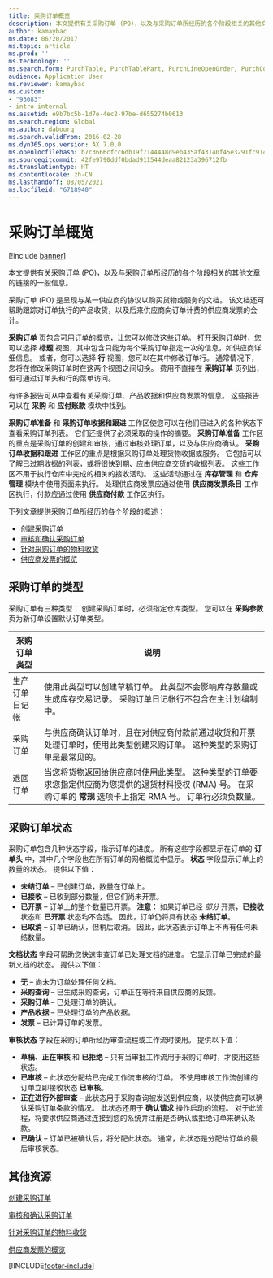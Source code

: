 ```yaml
---
title: 采购订单概览
description: 本文提供有关采购订单 (PO)，以及与采购订单所经历的各个阶段相关的其他文章的链接的一般信息。
author: kamaybac
ms.date: 06/20/2017
ms.topic: article
ms.prod: ''
ms.technology: ''
ms.search.form: PurchTable, PurchTablePart, PurchLineOpenOrder, PurchConfirmationRequestJournal
audience: Application User
ms.reviewer: kamaybac
ms.custom:
- "93083"
- intro-internal
ms.assetid: e9b7bc5b-1d7e-4ec2-97be-d655274b0613
ms.search.region: Global
ms.author: dabourq
ms.search.validFrom: 2016-02-28
ms.dyn365.ops.version: AX 7.0.0
ms.openlocfilehash: b7c3666cfcc6db19f7144448d9eb435af43140f45e3291fc914adb0ee9f96831
ms.sourcegitcommit: 42fe9790ddf0bdad911544deaa82123a396712fb
ms.translationtype: HT
ms.contentlocale: zh-CN
ms.lasthandoff: 08/05/2021
ms.locfileid: "6718940"
---
```

# <a name="purchase-order-overview"></a>采购订单概览

[!include [banner](../includes/banner.md)]

本文提供有关采购订单 (PO)，以及与采购订单所经历的各个阶段相关的其他文章的链接的一般信息。

采购订单 (PO) 是呈现与某一供应商的协议以购买货物或服务的文档。 该文档还可帮助跟踪对订单执行的产品收货，以及后来供应商向订单计费的供应商发票的会计。  

**采购订单** 页包含可用订单的概览，让您可以修改这些订单。 打开采购订单时，您可以选择 **标题** 视图，其中包含只能为每个采购订单指定一次的信息，如供应商详细信息。 或者，您可以选择 **行** 视图，您可以在其中修改订单行。 通常情况下，您将在修改采购订单时在这两个视图之间切换。 费用不直接在 **采购订单** 页列出，但可通过订单头和行的菜单访问。  

有许多报告可从中查看有关采购订单、产品收据和供应商发票的信息。 这些报告可以在 **采购** 和 **应付账款** 模块中找到。  

**采购订单准备** 和 **采购订单收据和跟进** 工作区使您可以在他们已进入的各种状态下查看采购订单列表。 它们还提供了必须采取的操作的摘要。 **采购订单准备** 工作区的重点是采购订单的创建和审核，通过审核处理订单，以及与供应商确认。 **采购订单收据和跟进** 工作区的重点是根据采购订单处理货物收据或服务。 它包括可以了解已过期收据的列表，或将很快到期、应由供应商交货的收据列表。 这些工作区不用于执行仓库中完成的相关的接收活动。 这些活动通过在 **库存管理** 和 **仓库管理** 模块中使用页面来执行。 处理供应商发票应通过使用 **供应商发票条目** 工作区执行，付款应通过使用 **供应商付款** 工作区执行。  

下列文章提供采购订单所经历的各个阶段的概述︰

-   [创建采购订单](purchase-order-creation.md)
-   [审核和确认采购订单](purchase-order-approval-confirmation.md)
-   [针对采购订单的物料收货](product-receipt-against-purchase-orders.md)
-   [供应商发票的概览](../../finance/accounts-payable/vendor-invoices-overview.md)

## <a name="types-of-purchase-orders"></a>采购订单的类型
采购订单有三种类型： 创建采购订单时，必须指定仓库类型。 您可以在 **采购参数** 页为新订单设置默认订单类型。

| 采购订单类型        | 说明                                                                                                                                                                                                                                                                           |
|----------------|---------------------------------------------------------------------------------------------------------------------------------------------------------------------------------------------------------------------------------------------------------------------------------------|
| 生产订单日记帐        | 使用此类型可以创建草稿订单。 此类型不会影响库存数量或生成库存交易记录。 采购订单日记帐行不包含在主计划编制中。                                                                                                       |
| 采购订单 | 与供应商确认订单时，且在对供应商付款前通过收货和开票处理订单时，使用此类型创建采购订单。 这种类型的采购订单是最常见的。                                                                          |
| 退回订单 | 当您将货物返回给供应商时使用此类型。 这种类型的订单要求您指定供应商为您提供的退货材料授权 (RMA) 号。 在采购订单的 **常规** 选项卡上指定 RMA 号。 订单行必须负数量。 |

## <a name="purchase-order-statuses"></a>采购订单状态
采购订单包含几种状态字段，指示订单的进度。 所有这些字段都显示在订单的 **订单头** 中，其中几个字段也在所有订单的网格概览中显示。 **状态** 字段显示订单上的数量的状态。 提供以下值：

-   **未结订单** – 已创建订单，数量在订单上。
-   **已接收** – 已收到部分数量，但它们尚未开票。
-   **已开票** – 订单上的整个数量已开票。 **注意︰** 如果订单已经 *部分* 开票，**已接收** 状态和 **已开票** 状态均不合适。 因此，订单仍将具有状态 **未结订单**。
-   **已取消** – 订单已确认，但稍后取消。 因此，此状态表示订单上不再有任何未结数量。

**文档状态** 字段可帮助您快速审查订单已处理文档的进度。 它显示订单已完成的最新文档的状态。 提供以下值：

-   **无** – 尚未为订单处理任何文档。
-   **采购查询** – 已生成采购查询，订单正在等待来自供应商的反馈。
-   **采购订单** – 已处理订单的确认。
-   **产品收据** – 已处理订单的产品收据。
-   **发票** – 已计算订单的发票。

**审核状态** 字段在采购订单所经历审查流程或工作流时使用。 提供以下值：

-   **草稿**、**正在审核** 和 **已拒绝** – 只有当审批工作流用于采购订单时，才使用这些状态。
-   **已审核** – 此状态分配给已完成工作流审核的订单。 不使用审核工作流创建的订单立即接收状态 **已审核**。
-   **正在进行外部审查** – 此状态用于采购查询被发送到供应商，以使供应商可以确认采购订单条款的情况。 此状态还用于 **确认请求** 操作启动的流程。 对于此流程，将要求供应商通过连接到您的系统并注册是否确认或拒绝订单来确认条款。
-   **已确认** – 订单已被确认后，将分配此状态。 通常，此状态是分配给订单的最后审核状态。


## <a name="additional-resources"></a>其他资源

[创建采购订单](purchase-order-creation.md)

[审核和确认采购订单](purchase-order-approval-confirmation.md)

[针对采购订单的物料收货](product-receipt-against-purchase-orders.md)

[供应商发票的概览](../../finance/accounts-payable/vendor-invoices-overview.md)





[!INCLUDE[footer-include](../../includes/footer-banner.md)]
